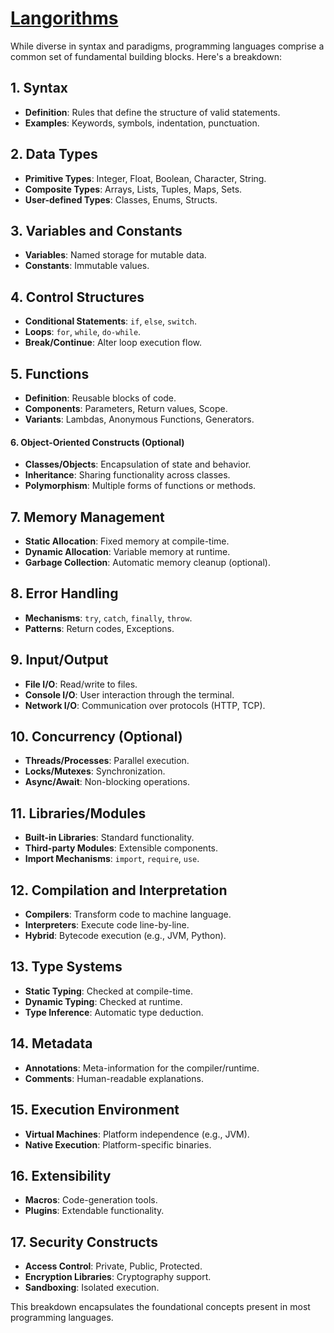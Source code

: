 # [Langorithms](https://langorithms.readthedocs.io/en/latest/)

 While diverse in syntax and paradigms, programming languages comprise a common set of fundamental building blocks. Here's a breakdown:

## 1. **Syntax**
- **Definition**: Rules that define the structure of valid statements.
- **Examples**: Keywords, symbols, indentation, punctuation.

## 2. **Data Types**
- **Primitive Types**: Integer, Float, Boolean, Character, String.
- **Composite Types**: Arrays, Lists, Tuples, Maps, Sets.
- **User-defined Types**: Classes, Enums, Structs.

## 3. **Variables and Constants**
- **Variables**: Named storage for mutable data.
- **Constants**: Immutable values.

## 4. **Control Structures**
- **Conditional Statements**: `if`, `else`, `switch`.
- **Loops**: `for`, `while`, `do-while`.
- **Break/Continue**: Alter loop execution flow.

## 5. **Functions**
- **Definition**: Reusable blocks of code.
- **Components**: Parameters, Return values, Scope.
- **Variants**: Lambdas, Anonymous Functions, Generators.

#### 6. **Object-Oriented Constructs** (Optional)
- **Classes/Objects**: Encapsulation of state and behavior.
- **Inheritance**: Sharing functionality across classes.
- **Polymorphism**: Multiple forms of functions or methods.

## 7. **Memory Management**
- **Static Allocation**: Fixed memory at compile-time.
- **Dynamic Allocation**: Variable memory at runtime.
- **Garbage Collection**: Automatic memory cleanup (optional).

## 8. **Error Handling**
- **Mechanisms**: `try`, `catch`, `finally`, `throw`.
- **Patterns**: Return codes, Exceptions.

## 9. **Input/Output**
- **File I/O**: Read/write to files.
- **Console I/O**: User interaction through the terminal.
- **Network I/O**: Communication over protocols (HTTP, TCP).

## 10. **Concurrency** (Optional)
- **Threads/Processes**: Parallel execution.
- **Locks/Mutexes**: Synchronization.
- **Async/Await**: Non-blocking operations.

## 11. **Libraries/Modules**
- **Built-in Libraries**: Standard functionality.
- **Third-party Modules**: Extensible components.
- **Import Mechanisms**: `import`, `require`, `use`.

## 12. **Compilation and Interpretation**
- **Compilers**: Transform code to machine language.
- **Interpreters**: Execute code line-by-line.
- **Hybrid**: Bytecode execution (e.g., JVM, Python).

## 13. **Type Systems**
- **Static Typing**: Checked at compile-time.
- **Dynamic Typing**: Checked at runtime.
- **Type Inference**: Automatic type deduction.

## 14. **Metadata**
- **Annotations**: Meta-information for the compiler/runtime.
- **Comments**: Human-readable explanations.

## 15. **Execution Environment**
- **Virtual Machines**: Platform independence (e.g., JVM).
- **Native Execution**: Platform-specific binaries.

## 16. **Extensibility**
- **Macros**: Code-generation tools.
- **Plugins**: Extendable functionality.

## 17. **Security Constructs**
- **Access Control**: Private, Public, Protected.
- **Encryption Libraries**: Cryptography support.
- **Sandboxing**: Isolated execution.

This breakdown encapsulates the foundational concepts present in most programming languages.
